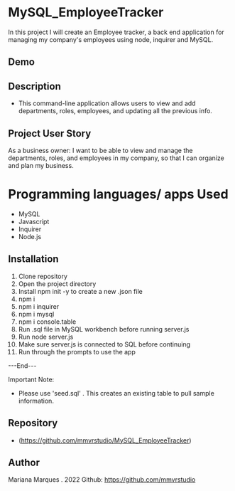 # MySQL_EmployeeTracker

In this project I will create an Employee tracker, a back end application for managing my company's employees using node, inquirer and MySQL.

## Demo 

## Description
- This command-line application allows users to view and add departments, roles, employees, and updating all the previous info. 

## Project User Story
As a business owner: I want to be able to view and manage the departments, roles, and employees in my company, so that I can organize and plan my business.

# Programming languages/ apps Used
- MySQL
- Javascript
- Inquirer
- Node.js

## Installation
1. Clone repository
2. Open the project directory
3. Install npm init -y to create a new .json file
4. npm i
5. npm i inquirer
6. npm i mysql
7. npm i console.table
8. Run .sql file in MySQL workbench before running server.js
9. Run node server.js
10. Make sure server.js is connected to SQL before continuing
11. Run through the prompts to use the app

---End---

Important Note: 
- Please use 'seed.sql' . This creates an existing table to pull sample information.


## Repository
- (https://github.com/mmvrstudio/MySQL_EmployeeTracker)

## Author
Mariana Marques . 2022
Github: https://github.com/mmvrstudio

